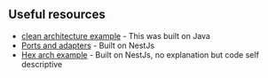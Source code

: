 ## Useful resources
- [clean architecture example](https://github.com/mattia-battiston/clean-architecture-example/tree/master) - This was built on Java
- [Ports and adapters](https://github.com/tim-hub/nestjs-hexagonal-example/tree/master) - Built on NestJs
- [Hex arch example](https://github.com/fmcarrero/nest-js-products-api/tree/master) - Built on NestJs, no explanation but code self descriptive
